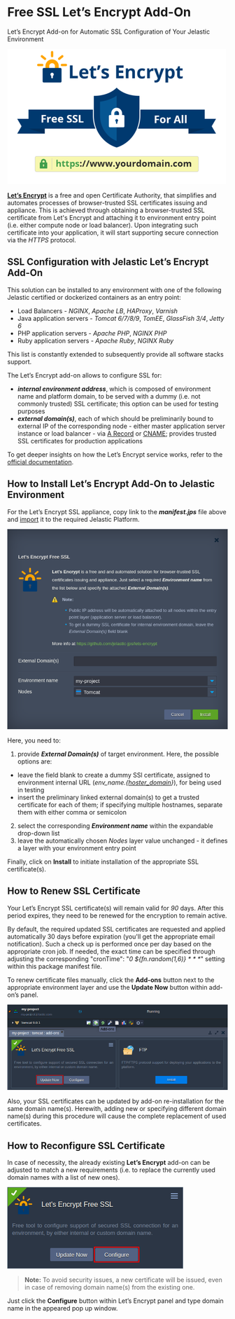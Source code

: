 # Free SSL Let’s Encrypt Add-On

Let’s Encrypt Add-on for Automatic SSL Configuration of Your Jelastic Environment

![Let’s Encrypt Add-on](/images/letsencrypt-jelastic-ssl.png)

**[Let’s Encrypt](https://letsencrypt.org/)** is a free and open Certificate Authority, that simplifies and automates processes of browser-trusted SSL certificates issuing and appliance. This is achieved through obtaining a browser-trusted SSL certificate from Let's Encrypt and attaching it to environment entry point (i.e. either compute node or load balancer). Upon integrating such certificate into your application, it will start supporting secure connection via the _HTTPS_ protocol. 

## SSL Configuration with Jelastic Let’s Encrypt Add-On

This solution can be installed to any environment with one of the following Jelastic certified or dockerized containers as an entry point:
* Load Balancers - _NGINX_, _Apache LB_, _HAProxy_, _Varnish_
* Java application servers - _Tomcat 6/7/8/9_, _TomEE_, _GlassFish 3/4_, _Jetty 6_
* PHP application servers - _Apache PHP_, _NGINX PHP_
* Ruby application servers - _Apache Ruby_, _NGINX Ruby_

This list is constantly extended to subsequently provide all software stacks support.

The Let’s Encrypt add-on allows to configure SSL for:
* **_internal environment address_**, which is composed of environment name and platform domain, to be served with a dummy (i.e. not commonly trusted) SSL certificate; this option can be used for testing purposes
* **_external domain(s)_**, each of which should be preliminarily bound to external IP of the corresponding node - either master application server instance or load balancer - via [A Record](https://docs.jelastic.com/a-records-domain-names) or [CNAME](https://docs.jelastic.com/custom-domain-via-cname); provides trusted SSL certificates for production applications

To get deeper insights on how the Let’s Encrypt service works, refer to the [official documentation](https://letsencrypt.org/how-it-works/).

## How to Install Let’s Encrypt Add-On to Jelastic Environment

For the Let’s Encrypt SSL appliance, copy link to the **_manifest.jps_** file above and [import](https://docs.jelastic.com/environment-import) it to the required Jelastic Platform.

![Let’s Encrypt Installation](/images/install-letsencrypt-ssl.png)

Here, you need to:
1. provide **_External Domain(s)_** of target environment. Here, the possible options are:
  * leave the field blank to create a dummy SSl certificate, assigned to environment internal URL (_env_name.{[hoster_domain](https://docs.jelastic.com/jelastic-hoster-info)}_), for being used in testing
  * insert the preliminary linked external domain(s) to get a trusted certificate for each of them; if specifying multiple hostnames, separate them with either comma or semicolon
2. select the corresponding **_Environment name_** within the expandable drop-down list 
3. leave the automatically chosen _Nodes_ layer value unchanged - it defines a layer with your environment entry point

Finally, click on **Install** to initiate installation of the appropriate SSL certificate(s).

## How to Renew SSL Certificate

Your Let’s Encrypt SSL certificate(s) will remain valid for _90_ days. After this period expires, they need to be renewed for the encryption to remain active.

By default, the required updated SSL certificates are requested and applied automatically 30 days before expiration (you'll get the appropriate email notification). Such a check up is performed once per day based on the appropriate cron job. If needed, the exact time can be specified through adjusting the corresponding "cronTime": "_0 ${fn.random(1,6)} * * *_" setting within this package manifest file.

To renew certificate files manually, click the **Add-ons** button next to the appropriate environment layer and use the **Update Now** button within add-on’s panel.

![Let’s Encrypt Update](/images/update-ssl-certificate.png)

Also, your SSL certificates can be updated by add-on re-installation for the same domain name(s). Herewith, adding new or specifying different domain name(s) during this procedure will cause the complete replacement of used certificates.

## How to Reconfigure SSL Certificate

In case of necessity, the already existing **Let’s Encrypt** add-on can be adjusted to match a new requirements (i.e. to replace the currently used domain names with a list of new ones).

![Let’s Encrypt Configure](/images/configure-ssl-certificate.png)

> **Note:** To avoid security issues, a new certificate will be issued, even in case of removing domain name(s) from the existing one.

Just click the **Configure** button within Let’s Encrypt panel and type domain name in the appeared pop up window.
